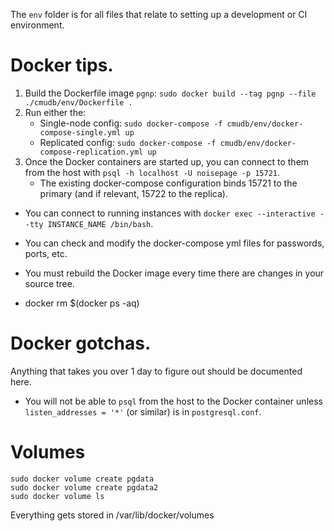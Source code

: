 The `env` folder is for all files that relate to setting up a development or CI environment.

# Docker tips.

1. Build the Dockerfile image `pgnp`: `sudo docker build --tag pgnp --file ./cmudb/env/Dockerfile .`
2. Run either the:
    - Single-node config: `sudo docker-compose -f cmudb/env/docker-compose-single.yml up`
    - Replicated config: `sudo docker-compose -f cmudb/env/docker-compose-replication.yml up`
3. Once the Docker containers are started up, you can connect to them from the host with `psql -h localhost -U noisepage -p 15721`.
    - The existing docker-compose configuration binds 15721 to the primary (and if relevant, 15722 to the replica).

- You can connect to running instances with `docker exec --interactive --tty INSTANCE_NAME /bin/bash`.
- You can check and modify the docker-compose yml files for passwords, ports, etc.
- You must rebuild the Docker image every time there are changes in your source tree.

- docker rm $(docker ps -aq)

# Docker gotchas.

Anything that takes you over 1 day to figure out should be documented here.

- You will not be able to `psql` from the host to the Docker container unless `listen_addresses = '*'` (or similar) is in `postgresql.conf`.


# Volumes 
```
sudo docker volume create pgdata
sudo docker volume create pgdata2
sudo docker volume ls
```
Everything gets stored in /var/lib/docker/volumes